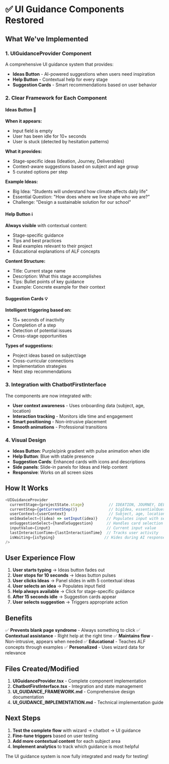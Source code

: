 # ✅ UI Guidance Components Restored

## What We've Implemented

### 1. **UIGuidanceProvider Component**
A comprehensive UI guidance system that provides:
- **Ideas Button** - AI-powered suggestions when users need inspiration
- **Help Button** - Contextual help for every stage
- **Suggestion Cards** - Smart recommendations based on user behavior

### 2. **Clear Framework for Each Component**

#### **Ideas Button** 🚀
**When it appears:**
- Input field is empty
- User has been idle for 10+ seconds
- User is stuck (detected by hesitation patterns)

**What it provides:**
- Stage-specific ideas (Ideation, Journey, Deliverables)
- Context-aware suggestions based on subject and age group
- 5 curated options per step

**Example Ideas:**
- Big Idea: "Students will understand how climate affects daily life"
- Essential Question: "How does where we live shape who we are?"
- Challenge: "Design a sustainable solution for our school"

#### **Help Button** ℹ️
**Always visible** with contextual content:
- Stage-specific guidance
- Tips and best practices
- Real examples relevant to their project
- Educational explanations of ALF concepts

**Content Structure:**
- Title: Current stage name
- Description: What this stage accomplishes
- Tips: Bullet points of key guidance
- Example: Concrete example for their context

#### **Suggestion Cards** 💡
**Intelligent triggering based on:**
- 15+ seconds of inactivity
- Completion of a step
- Detection of potential issues
- Cross-stage opportunities

**Types of suggestions:**
- Project ideas based on subject/age
- Cross-curricular connections
- Implementation strategies
- Next step recommendations

### 3. **Integration with ChatbotFirstInterface**

The components are now integrated with:
- **User context awareness** - Uses onboarding data (subject, age, location)
- **Interaction tracking** - Monitors idle time and engagement
- **Smart positioning** - Non-intrusive placement
- **Smooth animations** - Professional transitions

### 4. **Visual Design**

- **Ideas Button**: Purple/pink gradient with pulse animation when idle
- **Help Button**: Blue with stable presence
- **Suggestion Cards**: Enhanced cards with icons and descriptions
- **Side panels**: Slide-in panels for Ideas and Help content
- **Responsive**: Works on all screen sizes

## How It Works

```typescript
<UIGuidanceProvider
  currentStage={projectState.stage}           // IDEATION, JOURNEY, DELIVERABLES
  currentStep={getCurrentStep()}              // bigIdea, essentialQuestion, etc.
  userContext={userContext}                   // Subject, age, location from wizard
  onIdeaSelect={(idea) => setInput(idea)}    // Populates input with selected idea
  onSuggestionSelect={handleSuggestion}      // Handles card selection
  inputValue={input}                         // Current input value
  lastInteractionTime={lastInteractionTime}  // Tracks user activity
  isWaiting={isTyping}                      // Hides during AI response
/>
```

## User Experience Flow

1. **User starts typing** → Ideas button fades out
2. **User stops for 10 seconds** → Ideas button pulses
3. **User clicks Ideas** → Panel slides in with 5 contextual ideas
4. **User selects an idea** → Populates input field
5. **Help always available** → Click for stage-specific guidance
6. **After 15 seconds idle** → Suggestion cards appear
7. **User selects suggestion** → Triggers appropriate action

## Benefits

✅ **Prevents blank page syndrome** - Always something to click
✅ **Contextual assistance** - Right help at the right time
✅ **Maintains flow** - Non-intrusive, appears when needed
✅ **Educational** - Teaches ALF concepts through examples
✅ **Personalized** - Uses wizard data for relevance

## Files Created/Modified

1. **UIGuidanceProvider.tsx** - Complete component implementation
2. **ChatbotFirstInterface.tsx** - Integration and state management
3. **UI_GUIDANCE_FRAMEWORK.md** - Comprehensive design documentation
4. **UI_GUIDANCE_IMPLEMENTATION.md** - Technical implementation guide

## Next Steps

1. **Test the complete flow** with wizard → chatbot → UI guidance
2. **Fine-tune triggers** based on user testing
3. **Add more contextual content** for each subject area
4. **Implement analytics** to track which guidance is most helpful

The UI guidance system is now fully integrated and ready for testing!
